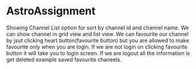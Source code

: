 # AstroAssignment
 
 Showing Channel List option for sort by channel id and channel name. We can show channel in grid view and list view. We can favourite our  channel by jsut clicking heart button(favourite button) but you are allowed to make favourite only when you are login. If we are not login 
 on clicking favourite button it will take you to login screen. If we are logout all the information is get deleted example saved favourite chaneels.
